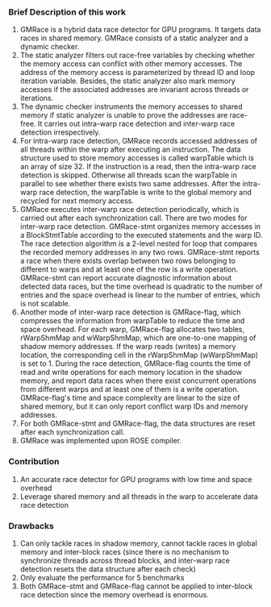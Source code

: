 ### Brief Description of this work
1. GMRace is a hybrid data race detector for GPU programs. It targets data races in shared memory. GMRace consists of a static analyzer and a dynamic checker.
2. The static analyzer filters out race-free variables by checking whether the memory access can conflict with other memory accesses. The address of the memory access is parameterized by thread ID and loop iteration variable. Besides, the static analyzer also mark memory accesses if the associated addresses are invariant across threads or iterations.
3. The dynamic checker instruments the memory accesses to shared memory if static analyzer is unable to prove the addresses are race-free. It carries out intra-warp race detection and inter-warp race detection irrespectively.
4. For intra-warp race detection, GMRace records accessed addresses of all threads within the warp after executing an instruction. The data structure used to store memory accesses is called warpTable which is an array of size 32. If the instruction is a read, then the intra-warp race detection is skipped. Otherwise all threads scan the warpTable in parallel to see whether there exists two same addresses. After the intra-warp race detection, the warpTable is write to the global memory and recycled for next memory access.
5. GMRace executes inter-warp race detection periodically, which is carried out after each synchronization call. There are two modes for inter-warp race detection. GMRace-stmt organizes memory accesses in a BlockStmtTable according to the executed statements and the warp ID. The race detection algorithm is a 2-level nested for loop that compares the recorded memory addresses in any two rows. GMRace-stmt reports a race when there exists overlap between two rows belonging to different to warps and at least one of the row is a write operation. GMRace-stmt can report accurate diagnostic information about detected data races, but the time overhead is quadratic to the number of entries and the space overhead is linear to the number of entries, which is not scalable.
6. Another mode of inter-warp race detection is GMRace-flag, which compresses the information from warpTable to reduce the time and space overhead. For each warp, GMRace-flag allocates two tables, rWarpShmMap and wWarpShmMap, which are one-to-one mapping of shadow memory addresses. If the warp reads (writes) a memory location, the corresponding cell in the rWarpShmMap (wWarpShmMap) is set to 1. During the race detection, GMRace-flag counts the time of read and write operations for each memory location in the shadow memory, and report data races when there exist concurrent operations from different warps and at least one of them is a write operation. GMRace-flag's time and space complexity are linear to the size of shared memory, but it can only report conflict warp IDs and memory addresses.
7. For both GMRace-stmt and GMRace-flag, the data structures are reset after each synchronization call.
8. GMRace was implemented upon ROSE compiler.
### Contribution
1. An accurate race detector for GPU programs with low time and space overhead 
2. Leverage shared memory and all threads in the warp to accelerate data race detection
### Drawbacks
1. Can only tackle races in shadow memory, cannot tackle races in global memory and inter-block races (since there is no mechanism to synchronize threads across thread blocks, and inter-warp race detection resets the data structure after each check)
2. Only evaluate the performance for 5 benchmarks
3. Both GMRace-stmt and GMRace-flag cannot be applied to inter-block race detection since the memory overhead is enormous.
